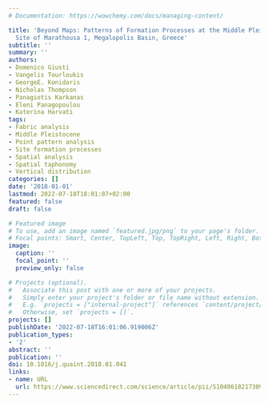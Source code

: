 ```yaml
---
# Documentation: https://wowchemy.com/docs/managing-content/

title: 'Beyond Maps: Patterns of Formation Processes at the Middle Pleistocene Open-Air
  Site of Marathousa 1, Megalopolis Basin, Greece'
subtitle: ''
summary: ''
authors:
- Domenico Giusti
- Vangelis Tourloukis
- GeorgeE. Konidaris
- Nicholas Thompson
- Panagiotis Karkanas
- Eleni Panagopoulou
- Katerina Harvati
tags:
- Fabric analysis
- Middle Pleistocene
- Point pattern analysis
- Site formation processes
- Spatial analysis
- Spatial taphonomy
- Vertical distribution
categories: []
date: '2018-01-01'
lastmod: 2022-07-18T18:01:07+02:00
featured: false
draft: false

# Featured image
# To use, add an image named `featured.jpg/png` to your page's folder.
# Focal points: Smart, Center, TopLeft, Top, TopRight, Left, Right, BottomLeft, Bottom, BottomRight.
image:
  caption: ''
  focal_point: ''
  preview_only: false

# Projects (optional).
#   Associate this post with one or more of your projects.
#   Simply enter your project's folder or file name without extension.
#   E.g. `projects = ["internal-project"]` references `content/project/deep-learning/index.md`.
#   Otherwise, set `projects = []`.
projects: []
publishDate: '2022-07-18T16:01:06.919006Z'
publication_types:
- '2'
abstract: ''
publication: ''
doi: 10.1016/j.quaint.2018.01.041
links:
- name: URL
  url: https://www.sciencedirect.com/science/article/pii/S1040618217309795
---
```

